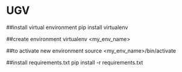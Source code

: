 # UGV
##install virtual environment
pip install virtualenv

##create environment
virtualenv <my_env_name>

##to activate new environment
source <my_env_name>/bin/activate

##install requirements.txt
pip install -r requirements.txt

